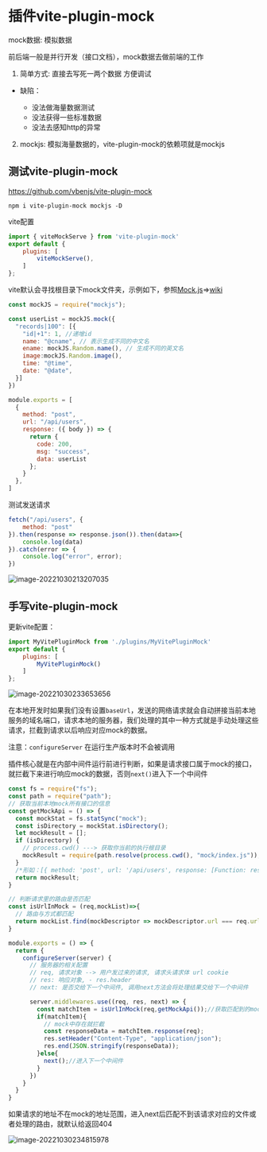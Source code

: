 # 插件vite-plugin-mock

mock数据: 模拟数据

前后端一般是并行开发（接口文档），mock数据去做前端的工作

1. 简单方式: 直接去写死一两个数据 方便调试

  - 缺陷： 

    - 没法做海量数据测试
    - 没法获得一些标准数据 
    - 没法去感知http的异常


2. mockjs: 模拟海量数据的，vite-plugin-mock的依赖项就是mockjs

## 测试vite-plugin-mock

https://github.com/vbenjs/vite-plugin-mock

```
npm i vite-plugin-mock mockjs -D
```

vite配置

```js
import { viteMockServe } from 'vite-plugin-mock'
export default {
	plugins: [
		viteMockServe(),
	]
};
```

vite默认会寻找根目录下mock文件夹，示例如下，参照[Mock.js](http://mockjs.com/)=>[wiki](https://github.com/nuysoft/Mock/wiki)

```js title="/mock/index.js"
const mockJS = require("mockjs");

const userList = mockJS.mock({
  "records|100": [{
    "id|+1": 1, //递增id
    name: "@cname", // 表示生成不同的中文名
    ename: mockJS.Random.name(), // 生成不同的英文名
    image:mockJS.Random.image(),
    time: "@time",
    date: "@date",
  }]
})

module.exports = [
  {
    method: "post",
    url: "/api/users",
    response: ({ body }) => {
      return {
        code: 200,
        msg: "success",
        data: userList
      };
    }
  },
]
```

测试发送请求

```js title="main.js"
fetch("/api/users", {
    method: "post"
}).then(response => response.json()).then(data=>{
    console.log(data)
}).catch(error => {
    console.log("error", error);
})
```

![image-20221030213207035](https://blog-guiyexing.oss-cn-qingdao.aliyuncs.com/blogImg/202210302132069.png!blog.guiyexing)

## 手写vite-plugin-mock

更新vite配置：

```js
import MyVitePluginMock from './plugins/MyVitePluginMock'
export default {
	plugins: [
		MyVitePluginMock()
	]
};
```

![image-20221030233653656](https://blog-guiyexing.oss-cn-qingdao.aliyuncs.com/blogImg/202210302336699.png!blog.guiyexing)

在本地开发时如果我们没有设置`baseUrl`，发送的网络请求就会自动拼接当前本地服务的域名端口，请求本地的服务器，我们处理的其中一种方式就是手动处理这些请求，拦截到请求以后响应对应mock的数据。

注意：`configureServer` 在运行生产版本时不会被调用

插件核心就是在内部中间件运行前进行判断，如果是请求接口属于mock的接口，就拦截下来进行响应mock的数据，否则`next()`进入下一个中间件

```js title="plugins/MyVitePluginMock.js"
const fs = require("fs");
const path = require("path");
// 获取当前本地mock所有接口的信息
const getMockApi = () => {
  const mockStat = fs.statSync("mock");
  const isDirectory = mockStat.isDirectory();
  let mockResult = [];
  if (isDirectory) {
    // process.cwd() ---> 获取你当前的执行根目录
    mockResult = require(path.resolve(process.cwd(), "mock/index.js"));
  }
  /*形如：[{ method: 'post', url: '/api/users', response: [Function: response] }]*/
  return mockResult;
}

// 判断请求里的路由是否匹配
const isUrlInMock = (req,mockList)=>{
  // 路由与方式都匹配
  return mockList.find(mockDescriptor => mockDescriptor.url === req.url && mockDescriptor.method.toUpperCase() === req.method);
}

module.exports = () => {
  return {
    configureServer(server) {
      // 服务器的相关配置
      // req, 请求对象 --> 用户发过来的请求, 请求头请求体 url cookie
      // res: 响应对象, - res.header
      // next: 是否交给下一个中间件, 调用next方法会将处理结果交给下一个中间件

      server.middlewares.use((req, res, next) => {
        const matchItem = isUrlInMock(req,getMockApi());//获取匹配到的mock的某一项数据否则undefined
        if(matchItem){
          // mock中存在就拦截
          const responseData = matchItem.response(req);
          res.setHeader("Content-Type", "application/json");
          res.end(JSON.stringify(responseData));
        }else{
          next();//进入下一个中间件
        }
      })
    }
  }
}
```

如果请求的地址不在mock的地址范围，进入next后匹配不到该请求对应的文件或者处理的路由，就默认给返回404

![image-20221030234815978](https://blog-guiyexing.oss-cn-qingdao.aliyuncs.com/blogImg/202210302348015.png!blog.guiyexing)